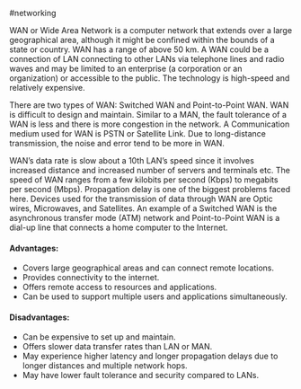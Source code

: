 #networking 

WAN or Wide Area Network is a computer network that extends over a large geographical area, although it might be confined within the bounds of a state or country. WAN has a range of above 50 km. A WAN could be a connection of LAN connecting to other LANs via telephone lines and radio waves and may be limited to an enterprise (a corporation or an organization) or accessible to the public. The technology is high-speed and relatively expensive.

There are two types of WAN: Switched WAN and Point-to-Point WAN. WAN is difficult to design and maintain. Similar to a MAN, the fault tolerance of a WAN is less and there is more congestion in the network. A Communication medium used for WAN is PSTN or Satellite Link. Due to long-distance transmission, the noise and error tend to be more in WAN.

WAN’s data rate is slow about a 10th LAN’s speed since it involves increased distance and increased number of servers and terminals etc. The speed of WAN ranges from a few kilobits per second (Kbps) to megabits per second (Mbps). Propagation delay is one of the biggest problems faced here. Devices used for the transmission of data through WAN are Optic wires, Microwaves, and Satellites. An example of a Switched WAN is the asynchronous transfer mode (ATM) network and Point-to-Point WAN is a dial-up line that connects a home computer to the Internet.

#### **Advantages:**

- Covers large geographical areas and can connect remote locations.
- Provides connectivity to the internet.
- Offers remote access to resources and applications.
- Can be used to support multiple users and applications simultaneously.

#### **Disadvantages:**

- Can be expensive to set up and maintain.
- Offers slower data transfer rates than LAN or MAN.
- May experience higher latency and longer propagation delays due to longer distances and multiple network hops.
- May have lower fault tolerance and security compared to LANs.
